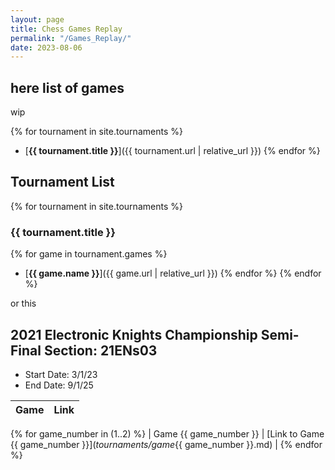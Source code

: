 ```yaml
---
layout: page
title: Chess Games Replay
permalink: "/Games_Replay/"
date: 2023-08-06
---
```

## here list of games

wip

{% for tournament in site.tournaments %}
- [**{{ tournament.title }}**]({{ tournament.url | relative_url }})
{% endfor %}

## Tournament List

{% for tournament in site.tournaments %}
### {{ tournament.title }}
{% for game in tournament.games %}
- [**{{ game.name }}**]({{ game.url | relative_url }})
{% endfor %}
{% endfor %}

or this

## 2021 Electronic Knights Championship Semi-Final Section: 21ENs03

- Start Date: 3/1/23
- End Date: 9/1/25

| Game | Link |
|------|------|
{% for game_number in (1..2) %}
| Game {{ game_number }} | [Link to Game {{ game_number }}](_tournaments/game_{{ game_number }}.md) |
{% endfor %}



